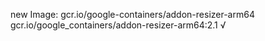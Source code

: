 new Image: gcr.io/google-containers/addon-resizer-arm64
gcr.io/google_containers/addon-resizer-arm64:2.1 √

